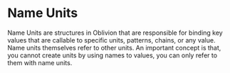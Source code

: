 # Name Units

Name Units are structures in Oblivion that are responsible for binding key values that are callable to specific units, patterns, chains, or any value. Name units themselves refer to other units. An important concept is that, you cannot create units by using names to values, you can only refer to them with name units.

